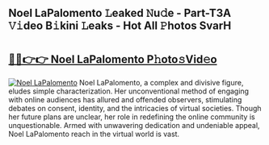 ## Noel LaPalomento 𝙻eaked 𝙽u𝚍e - Part-T3A 𝚅𝚒deo B𝚒kini 𝙻eaks - Hot All 𝙿hotos SvarH

# <h2><a href="http://ld55682.urlbe.top/?page=Noel+LaPalomento">🔗🔗👉👉 Noel LaPalomento P𝚑oto𝚜Vid𝚎o</a></h2>

[![Noel LaPalomento](https://i.imgur.com/eBuTRDB.gif)](http://ld55682.urlbe.top/?page=Noel+LaPalomento)
Noel LaPalomento, a complex and divisive figure, eludes simple characterization. Her unconventional method of engaging with online audiences has allured and offended observers, stimulating debates on consent, identity, and the intricacies of virtual societies. Though her future plans are unclear, her role in redefining the online community is unquestionable. Armed with unwavering dedication and undeniable appeal, Noel LaPalomento reach in the virtual world is vast.
